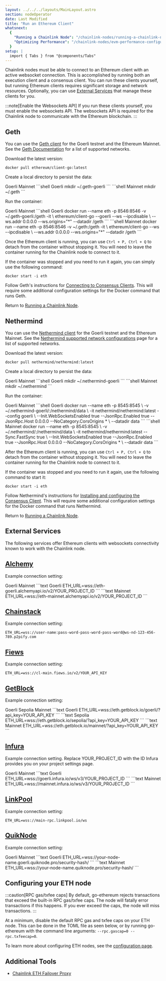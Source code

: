 ```yaml
---
layout: ../../../layouts/MainLayout.astro
section: nodeOperator
date: Last Modified
title: "Run an Ethereum Client"
whatsnext:
  {
    "Running a Chainlink Node": "/chainlink-nodes/running-a-chainlink-node/",
    "Optimizing Performance": "/chainlink-nodes/evm-performance-configuration/",
  }
setup: |
  import { Tabs } from "@components/Tabs"
---
```


Chainlink nodes must be able to connect to an Ethereum client with an active websocket connection. This is accomplished by running both an execution client and a consensus client. You can run these clients yourself, but running Ethereum clients requires significant storage and network resources. Optionally, you can use [External Services](#external-services) that manage these clients for you.

:::note[Enable the Websockets API]
If you run these clients yourself, you must enable the websockets API. The websockets API is required for the Chainlink node to communicate with the Ethereum blockchain.
:::

## Geth

You can use the [Geth client](https://geth.ethereum.org/docs/) for the Goerli testnet and the Ethereum Mainnet. See the [Geth Documentation](https://geth.ethereum.org/docs/interface/peer-to-peer/) for a list of supported networks.

Download the latest version:

```shell
docker pull ethereum/client-go:latest
```

Create a local directory to persist the data:

<Tabs client:visible>
    <Fragment slot="tab.1">Goerli</Fragment>
    <Fragment slot="tab.2">Mainnet</Fragment>
    <Fragment slot="panel.1">
    ```shell Goerli
    mkdir ~/.geth-goerli
    ```
    </Fragment>
    <Fragment slot="panel.2">
    ```shell Mainnet
    mkdir ~/.geth
    ```
    </Fragment>
</Tabs>

Run the container:

<Tabs client:visible>
    <Fragment slot="tab.1">Goerli</Fragment>
    <Fragment slot="tab.2">Mainnet</Fragment>
    <Fragment slot="panel.1">
    ```shell Goerli
    docker run --name eth -p 8546:8546 -v ~/.geth-goerli:/geth -it \
    ethereum/client-go --goerli --ws --ipcdisable \
    --ws.addr 0.0.0.0 --ws.origins="*" --datadir /geth
    ```
    </Fragment>
    <Fragment slot="panel.2">
    ```shell Mainnet
    docker run --name eth -p 8546:8546 -v ~/.geth:/geth -it \
    ethereum/client-go --ws --ipcdisable \
    --ws.addr 0.0.0.0 --ws.origins="*" --datadir /geth
    ```
    </Fragment>
</Tabs>

Once the Ethereum client is running, you can use `Ctrl + P, Ctrl + Q` to detach from the container without stopping it. You will need to leave the container running for the Chainlink node to connect to it.

If the container was stopped and you need to run it again, you can simply use the following command:

```shell
docker start -i eth
```

Follow Geth's instructions for [Connecting to Consensus Clients](https://geth.ethereum.org/docs/interface/consensus-clients). This will require some additional configuration settings for the Docker command that runs Geth.

Return to [Running a Chainlink Node](/chainlink-nodes/running-a-chainlink-node/).

## Nethermind

You can use the [Nethermind client](https://docs.nethermind.io/nethermind/) for the Goerli testnet and the Ethereum Mainnet. See the [Nethermind supported network configurations](https://docs.nethermind.io/nethermind/ethereum-client/docker#available-configurations) page for a list of supported networks.

Download the latest version:

```shell
docker pull nethermind/nethermind:latest
```

Create a local directory to persist the data:

<Tabs client:visible>
    <Fragment slot="tab.1">Goerli</Fragment>
    <Fragment slot="tab.2">Mainnet</Fragment>
    <Fragment slot="panel.1">
    ```shell Goerli
    mkdir ~/.nethermind-goerli
    ```
    </Fragment>
    <Fragment slot="panel.2">
    ```shell Mainnet
    mkdir ~/.nethermind
    ```
    </Fragment>
</Tabs>

Run the container:

<Tabs client:visible>
    <Fragment slot="tab.1">Goerli</Fragment>
    <Fragment slot="tab.2">Mainnet</Fragment>
    <Fragment slot="panel.1">
    ```shell Goerli
    docker run --name eth -p 8545:8545 \
              -v ~/.nethermind-goerli/:/nethermind/data \
              -it nethermind/nethermind:latest --config goerli \
              --Init.WebSocketsEnabled true --JsonRpc.Enabled true --JsonRpc.Host 0.0.0.0 --NoCategory.CorsOrigins * \
              --datadir data
    ```
    </Fragment>
    <Fragment slot="panel.2">
    ```shell Mainnet
    docker run --name eth -p 8545:8545 \
              -v ~/.nethermind/:/nethermind/data \
              -it nethermind/nethermind:latest --Sync.FastSync true \
              --Init.WebSocketsEnabled true --JsonRpc.Enabled true --JsonRpc.Host 0.0.0.0 --NoCategory.CorsOrigins * \
              --datadir data
    ```
    </Fragment>
</Tabs>

After the Ethereum client is running, you can use `Ctrl + P, Ctrl + Q` to detach from the container without stopping it. You will need to leave the container running for the Chainlink node to connect to it.

If the container was stopped and you need to run it again, use the following command to start it:

```shell
docker start -i eth
```

Follow Nethermind's instructions for [Installing and configuring the Consensus Client](https://docs.nethermind.io/nethermind/guides-and-helpers/validator-setup/eth2-validator#setup). This will require some additional configuration settings for the Docker command that runs Nethermind.

Return to [Running a Chainlink Node](/chainlink-nodes/running-a-chainlink-node/).

## External Services

The following services offer Ethereum clients with websockets connectivity known to work with the Chainlink node.

## [Alchemy](https://www.alchemyapi.io)

Example connection setting:

<Tabs client:visible>
    <Fragment slot="tab.1">Goerli</Fragment>
    <Fragment slot="tab.2">Mainnet</Fragment>
    <Fragment slot="panel.1">
    ```text Goerli
    ETH_URL=wss://eth-goerli.alchemyapi.io/v2/YOUR_PROJECT_ID
    ```
    </Fragment>
    <Fragment slot="panel.2">
    ```text Mainnet
    ETH_URL=wss://eth-mainnet.alchemyapi.io/v2/YOUR_PROJECT_ID
    ```
    </Fragment>
</Tabs>

## [Chainstack](https://support.chainstack.com/hc/en-us/articles/900001664463-Setting-up-a-Chainlink-node-with-an-Ethereum-node-provided-by-Chainstack)

Example connection setting:

```text Mainnet
ETH_URL=wss://user-name:pass-word-pass-word-pass-word@ws-nd-123-456-789.p2pify.com
```

## [Fiews](https://docs.fiews.io/docs/getting-started)

Example connection setting:

```text Mainnet
ETH_URL=wss://cl-main.fiews.io/v2/YOUR_API_KEY
```

## [GetBlock](https://getblock.io/)

Example connection setting:

<Tabs client:visible>
    <Fragment slot="tab.1">Goerli</Fragment>
    <Fragment slot="tab.2">Sepolia</Fragment>
    <Fragment slot="tab.3">Mainnet</Fragment>
    <Fragment slot="panel.1">
    ```text Goerli
    ETH_URL=wss://eth.getblock.io/goerli/?api_key=YOUR_API_KEY
    ```
    </Fragment>
    <Fragment slot="panel.2">
    ```text Sepolia
    ETH_URL=wss://eth.getblock.io/sepolia/?api_key=YOUR_API_KEY
    ```
    </Fragment>
    <Fragment slot="panel.3">
    ```text Mainnet
    ETH_URL=wss://eth.getblock.io/mainnet/?api_key=YOUR_API_KEY
    ```
    </Fragment>
</Tabs>

## [Infura](https://infura.io/docs/ethereum/wss/introduction.md)

Example connection setting. Replace YOUR_PROJECT_ID with the ID Infura provides you on your project settings page.

<Tabs client:visible>
    <Fragment slot="tab.1">Goerli</Fragment>
    <Fragment slot="tab.2">Mainnet</Fragment>
    <Fragment slot="panel.1">
    ```text Goerli
    ETH_URL=wss://goerli.infura.io/ws/v3/YOUR_PROJECT_ID
    ```
    </Fragment>
    <Fragment slot="panel.2">
    ```text Mainnet
    ETH_URL=wss://mainnet.infura.io/ws/v3/YOUR_PROJECT_ID
    ```
    </Fragment>
</Tabs>

## [LinkPool](https://docs.linkpool.io/docs/websocket_main)

Example connection setting:

```text Mainnet
ETH_URL=wss://main-rpc.linkpool.io/ws
```

## [QuikNode](https://www.quiknode.io)

Example connection setting:

<Tabs client:visible>
    <Fragment slot="tab.1">Goerli</Fragment>
    <Fragment slot="tab.2">Mainnet</Fragment>
    <Fragment slot="panel.1">
    ```text Goerli
    ETH_URL=wss://your-node-name.goerli.quiknode.pro/security-hash/
    ```
    </Fragment>
    <Fragment slot="panel.2">
    ```text Mainnet
    ETH_URL=wss://your-node-name.quiknode.pro/security-hash/
    ```
    </Fragment>
</Tabs>

## Configuring your ETH node

:::caution[RPC gas/txfee caps]
By default, go-ethereum rejects transactions that exceed the built-in RPC gas/txfee caps. The node will fatally error transactions if this happens. If you ever exceed the caps, the node will miss transactions.
:::

At a minimum, disable the default RPC gas and txfee caps on your ETH node. This can be done in the TOML file as seen below, or by running go-ethereum with the command line arguments: `--rpc.gascap=0 --rpc.txfeecap=0`.

To learn more about configuring ETH nodes, see the [configuration page](/chainlink-nodes/configuration-variables/#configuring-your-eth-node).

## Additional Tools

- [Chainlink ETH Failover Proxy](https://github.com/Fiews/ChainlinkEthFailover)
